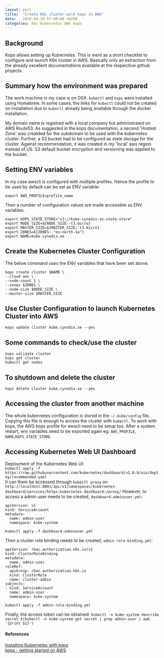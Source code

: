 ```yaml
---
layout: post
title:  "Create K8s cluster with kops in AWS"
date:   2020-04-28 07:00:00 +0200
categories: K8s Kubernetes AWS kops
---
```


## Background
Kops allows setting up Kubernetes. This is ment as a short checklist to configure and launch K8s cluster in AWS. Basically only an extraction from the already excellent documentations available at the respecitive github projects.

## Summary how the environment was prepared
The work machine in my case is on OSX. `kubectl` and `kops` were installed using Homebrew. In some cases, the links for `kubectl` could not be created on installation due to `kubectl` already being available through the docker installation.

My domain name is registred with a local company but administrated on AWS Route53. As suggested in the kops documentation, a second 'Hosted Zone' was creatded for the subdomain to be used with the kubernetes cluster. Further, a S3 bucket had to be configured as state storage for the cluster. Against recommendation, it was created in my 'local' aws region instead of US. S3 default bucket encryption and versioning was applied to the bucket.

## Setting ENV variables
In my case awscli is configured with multiple profiles. Hence the profile to be used by default can be set as ENV variable:

`export AWS_PROFILE=profile_name`

Then a number of configuration values are made accessible as ENV variables.
```
export KOPS_STATE_STORE="s3://kube-cynodix-se-state-store"
export NODE_SIZE=${NODE_SIZE:-t3.micro}
export MASTER_SIZE=${MASTER_SIZE:-t3.micro}
export ZONES=${ZONES:-"eu-north-1a"}
export NAME=kube.cynodix.se
```

## Create the Kubernetes Cluster Configuration
The below command uses the ENV variables that have been set above.
```
kops create cluster $NAME \
--cloud aws \
--node-count 1 \
--zones $ZONES \
--node-size $NODE_SIZE \
--master-size $MASTER_SIZE
```

## Use Cluster Configuration to launch Kubernetes Cluster into AWS
`kops update cluster kube.cynodix.se --yes`

## Some commands to check/use the cluster
```
kops validate cluster
kops get cluster
kubectl get nodes
```

## To shutdown and delete the cluster
`kops delete cluster kube.cynodix.se --yes`

## Accessing the cluster from another machine
The whole kubernetes configuration is stored in the `~/.kube/config` file. Copying this file is enough to access the cluster with `kubectl`. To work with kops, the AWS kops profile for awscli need to be setup too. After a system restart, env variables need to be exported again eg. `AWS_PROFILE`, `NAME`,`KOPS_STATE_STORE`. 

## Accessing Kubernetes Web UI Dashboard
Deployment of the Kubernetes Web UI:  
`kubectl apply -f https://raw.githubusercontent.com/kubernetes/dashboard/v2.0.0/aio/deploy/recommended.yaml`  
It can them be accessed through `kubectl proxy` on ` http://localhost:8001/api/v1/namespaces/kubernetes-dashboard/services/https:kubernetes-dashboard:/proxy/`
However, to access a admin user needs to be created, `dashboard-adminuser.yml`:  
```
apiVersion: v1
kind: ServiceAccount
metadata:
  name: admin-user
  namespace: kube-system
```
`kubectl apply -f dashboard-adminuser.yml`  

Then a cluster role binding needs to be created, `admin-role-binding.yml`:
```
apiVersion: rbac.authorization.k8s.io/v1
kind: ClusterRoleBinding
metadata:
  name: admin-user
roleRef:
  apiGroup: rbac.authorization.k8s.io
  kind: ClusterRole
  name: cluster-admin
subjects:
- kind: ServiceAccount
  name: admin-user
  namespace: kube-system
```
`kubectl apply -f admin-role-binding.yml`

Finally, the access token can be obtained: `kubectl -n kube-system describe secret $(kubectl -n kube-system get secret | grep admin-user | awk '{print $1}')`



#### References
[Installing Kubernetes with kops](https://kubernetes.io/docs/setup/production-environment/tools/kops/)  
[kops - getting started on AWS](https://kops.sigs.k8s.io/getting_started/aws/)

